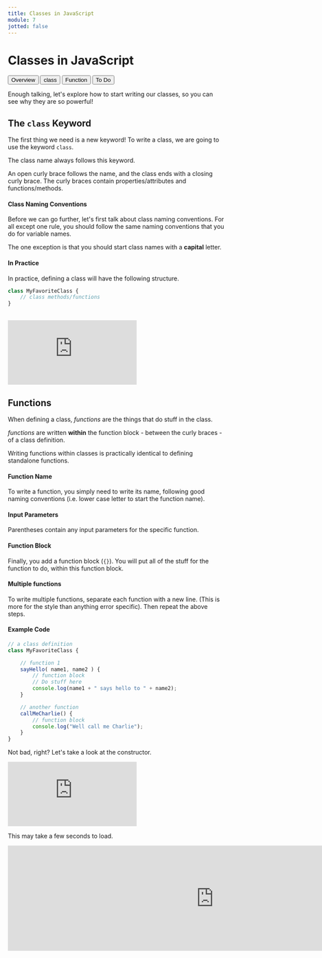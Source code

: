 ```yaml
---
title: Classes in JavaScript
module: 7
jotted: false
---
```


# Classes in JavaScript
<div class="tab">
  <button class="tablinks active" onclick="openTab(event, 'Overview')">Overview</button>
  <button class="tablinks" onclick="openTab(event, 'class')">class</button>
  <button class="tablinks" onclick="openTab(event, 'functions')">Function</button>
  <button class="tablinks" onclick="openTab(event, 'todo')">To Do</button>
</div>
<div id="Overview" class="tabcontent" style="display:block">
<div class="tabhtml" markdown="1">

Enough talking, let's explore how to start writing our classes, so you can see why they are so powerful!
</div>
</div>

<div id="class" class="tabcontent">
<div class="tabhtml" markdown="1">

## The `class` Keyword

The first thing we need is a new keyword! To write a class, we are going to use the keyword `class`.

The class name always follows this keyword.

An open curly brace follows the name, and the class ends with a closing curly brace.  The curly braces contain properties/attributes and functions/methods.

#### Class Naming Conventions

Before we can go further, let's first talk about class naming conventions. For all except one rule, you should follow the same naming conventions that you do for variable names.

The one exception is that you should start class names with a **capital** letter.

#### In Practice

In practice, defining a class will have the following structure.

```js
class MyFavoriteClass {
    // class methods/functions
}
```
<br/>

<div class="embed-responsive embed-responsive-16by9"><iframe class="embed-responsive-item" src="https://www.youtube.com/embed/fy1dNx1SJM4" frameborder="0" allowfullscreen></iframe></div>

</div>
</div>

<div id="functions" class="tabcontent">
<div class="tabhtml" markdown="1">

## Functions

When defining a class, _functions_ are the things that do stuff in the class.

_functions_ are written **within** the function block - between the curly braces - of a class definition.

Writing functions within classes is practically identical to defining standalone functions.

#### Function Name

To write a function, you simply need to write its name, following good naming conventions (i.e. lower case letter to start the function name).

#### Input Parameters

Parentheses contain any input parameters for the specific function.

#### Function Block

Finally, you add a function block (`{}`). You will put all of the stuff for the function to do, within this function block.

#### Multiple functions

To write multiple functions, separate each function with a new line. (This is more for the style than anything error specific). Then repeat the above steps.

#### Example Code

```js
// a class definition
class MyFavoriteClass {

    // function 1
    sayHello( name1, name2 ) {
        // function block
        // Do stuff here
        console.log(name1 + " says hello to " + name2);
    }

    // another function
    callMeCharlie() {
        // function block
        console.log("Well call me Charlie");
    }
}
```

Not bad, right? Let's take a look at the constructor.

<div class="embed-responsive embed-responsive-16by9"><iframe class="embed-responsive-item" src="https://www.youtube.com/embed/0G1K0TTvhqc" frameborder="0" allowfullscreen></iframe></div>

</div>
</div>

<div id="todo" class="tabcontent">
<div class="tabhtml" markdown="1">

This may take a few seconds to load.

<iframe src="https://umontanamediaarts.com/MART441/wp-admin/admin-ajax.php?action=h5p_embed&id=5" width="958" height="245" frameborder="0" allowfullscreen="allowfullscreen"></iframe><script src="https://umontanamediaarts.com/MART441/wp-content/plugins/h5p/h5p-php-library/js/h5p-resizer.js" charset="UTF-8"></script>

</div>
</div>

